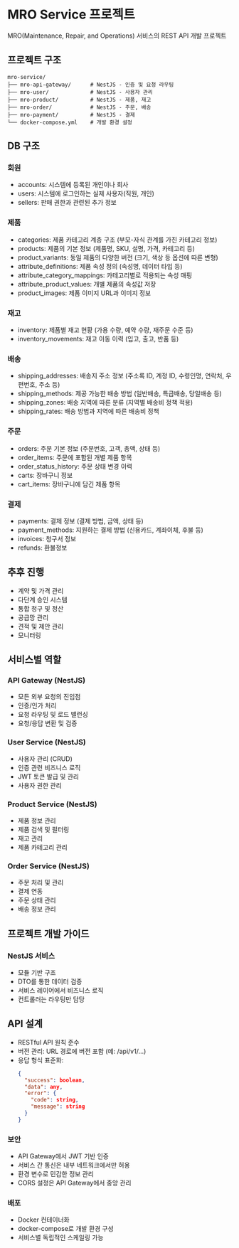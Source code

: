 # MRO Service 프로젝트

MRO(Maintenance, Repair, and Operations) 서비스의 REST API 개발 프로젝트

## 프로젝트 구조

```
mro-service/
├── mro-api-gateway/      # NestJS - 인증 및 요청 라우팅
├── mro-user/             # NestJS - 사용자 관리
├── mro-product/          # NestJS - 제품, 재고
├── mro-order/            # NestJS - 주문, 배송
├── mro-payment/          # NestJS - 결제
└── docker-compose.yml    # 개발 환경 설정
```

## DB 구조

### 회원

- accounts: 시스템에 등록된 개인이나 회사
- users: 시스템에 로그인하는 실제 사용자(직원, 개인)
- sellers: 판매 권한과 관련된 추가 정보

### 제품

- categories: 제품 카테고리 계층 구조 (부모-자식 관계를 가진 카테고리 정보)
- products: 제품의 기본 정보 (제품명, SKU, 설명, 가격, 카테고리 등)
- product_variants: 동일 제품의 다양한 버전 (크기, 색상 등 옵션에 따른 변형)
- attribute_definitions: 제품 속성 정의 (속성명, 데이터 타입 등)
- attribute_category_mappings: 카테고리별로 적용되는 속성 매핑
- attribute_product_values: 개별 제품의 속성값 저장
- product_images: 제품 이미지 URL과 이미지 정보

### 재고

- inventory: 제품별 재고 현황 (가용 수량, 예약 수량, 재주문 수준 등)
- inventory_movements: 재고 이동 이력 (입고, 출고, 반품 등)

### 배송

- shipping_addresses: 배송지 주소 정보 (주소록 ID, 계정 ID, 수령인명, 연락처, 우편번호, 주소 등)
- shipping_methods: 제공 가능한 배송 방법 (일반배송, 특급배송, 당일배송 등)
- shipping_zones: 배송 지역에 따른 분류 (지역별 배송비 정책 적용)
- shipping_rates: 배송 방법과 지역에 따른 배송비 정책

### 주문

- orders: 주문 기본 정보 (주문번호, 고객, 총액, 상태 등)
- order_items: 주문에 포함된 개별 제품 항목
- order_status_history: 주문 상태 변경 이력
- carts: 장바구니 정보
- cart_items: 장바구니에 담긴 제품 항목

### 결제

- payments: 결제 정보 (결제 방법, 금액, 상태 등)
- payment_methods: 지원하는 결제 방법 (신용카드, 계좌이체, 후불 등)
- invoices: 청구서 정보
- refunds: 환불정보

## 추후 진행

- 계약 및 가격 관리
- 다단계 승인 시스템
- 통합 청구 및 정산
- 공급망 관리
- 견적 및 제안 관리
- 모니터링

## 서비스별 역할

### API Gateway (NestJS)

- 모든 외부 요청의 진입점
- 인증/인가 처리
- 요청 라우팅 및 로드 밸런싱
- 요청/응답 변환 및 검증

### User Service (NestJS)

- 사용자 관리 (CRUD)
- 인증 관련 비즈니스 로직
- JWT 토큰 발급 및 관리
- 사용자 권한 관리

### Product Service (NestJS)

- 제품 정보 관리
- 제품 검색 및 필터링
- 재고 관리
- 제품 카테고리 관리

### Order Service (NestJS)

- 주문 처리 및 관리
- 결제 연동
- 주문 상태 관리
- 배송 정보 관리

## 프로젝트 개발 가이드

### NestJS 서비스

- 모듈 기반 구조
- DTO를 통한 데이터 검증
- 서비스 레이어에서 비즈니스 로직
- 컨트롤러는 라우팅만 담당

## API 설계

- RESTful API 원칙 준수
- 버전 관리: URL 경로에 버전 포함 (예: /api/v1/...)
- 응답 형식 표준화:
  ```json
  {
    "success": boolean,
    "data": any,
    "error": {
      "code": string,
      "message": string
    }
  }
  ```

### 보안

- API Gateway에서 JWT 기반 인증
- 서비스 간 통신은 내부 네트워크에서만 허용
- 환경 변수로 민감한 정보 관리
- CORS 설정은 API Gateway에서 중앙 관리

### 배포

- Docker 컨테이너화
- docker-compose로 개발 환경 구성
- 서비스별 독립적인 스케일링 가능
